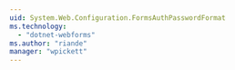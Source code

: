 ```yaml
---
uid: System.Web.Configuration.FormsAuthPasswordFormat
ms.technology: 
  - "dotnet-webforms"
ms.author: "riande"
manager: "wpickett"
---
```

